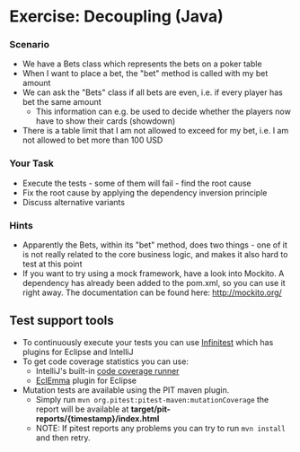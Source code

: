 # Exercise: Decoupling (Java)

### Scenario

- We have a Bets class which represents the bets on a poker table
- When I want to place a bet, the "bet" method is called with my bet amount
- We can ask the "Bets" class if all bets are even, i.e. if every player has bet the same amount
  - This information can e.g. be used to decide whether the players now have to show their cards (showdown)
- There is a table limit that I am not allowed to exceed for my bet, i.e. I am not allowed to bet more than 100 USD

### Your Task

- Execute the tests - some of them will fail - find the root cause
- Fix the root cause by applying the dependency inversion principle
- Discuss alternative variants

### Hints

- Apparently the Bets, within its "bet" method, does two things - one of it is not really related to the core business logic, and makes it also hard to test at this point
- If you want to try using a mock framework, have a look into Mockito. A dependency has already been added to the pom.xml, so you can use it right away. The documentation can be found here: http://mockito.org/

## Test support tools
- To continuously execute your tests you can use [Infinitest](http://infinitest.github.io/) which has plugins for Eclipse and IntelliJ
- To get code coverage statistics you can use:
	- IntelliJ's built-in [code coverage runner](https://www.jetbrains.com/help/idea/code-coverage.html)
	- [EclEmma](https://www.eclemma.org/) plugin for Eclipse
- Mutation tests are available using the PIT maven plugin.
	- Simply run `mvn org.pitest:pitest-maven:mutationCoverage` the report will be available at **target/pit-reports/{timestamp}/index.html**
	- NOTE: If pitest reports any problems you can try to run `mvn install` and then retry.